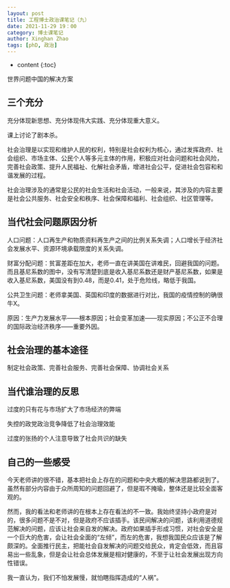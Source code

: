 ```yaml
---
layout: post
title: 工程博士政治课笔记（九）
date: 2021-11-29 19：00
category: 博士课笔记
author: Xinghan Zhao
tags: [phD, 政治]
---
```


* content
{:toc}


世界问题中国的解决方案




## 三个充分

充分体现新思想、充分体现伟大实践、充分体现重大意义。

课上讨论了剧本杀。

社会治理是以实现和维护人民的权利，特别是社会权利为核心，通过发挥政府、社会组织、市场主体、公民个人等多元主体的作用，积极应对社会问题和社会风险，完善社会政策、提升人民福祉、化解社会矛盾，增进社会公平，促进社会包容和和谐发展的过程。

社会治理涉及的通常是公民的社会生活和社会活动，一般来说，其涉及的内容主要是社会公共服务、社会安全和秩序、社会保障和福利、社会组织、社区管理等。

## 当代社会问题原因分析

人口问题：人口再生产和物质资料再生产之间的比例关系失调；人口增长于经济社会发展水平、资源环境承载限度的关系失调。

财富分配问题：贫富差距在加大，老师一直在讲美国在讲难民，回避我国的问题。而且基尼系数的图中，没有写清楚到底是收入基尼系数还是财产基尼系数，如果是收入基尼系数，美国没有到0.48，而是0.41，处于危险线，略低于我国。

公共卫生问题：老师拿美国、英国和印度的数据进行对比，我国的疫情控制的确很牛X。

原因：生产力发展水平——根本原因；社会变革加速——现实原因；不公正不合理的国际政治经济秩序——重要外因。

## 社会治理的基本途径

制定社会政策、完善社会服务、完善社会保障、协调社会关系


## 当代谁治理的反思

过度的只有花与市场扩大了市场经济的弊端

失控的政党政治竞争降低了社会治理效能

过度的张扬的个人注意导致了社会共识的缺失


## 自己的一些感受

今天老师讲的很不错，基本把社会上存在的问题和中央大概的解决思路都说到了。虽然有部分内容由于众所周知的问题回避了，但是瑕不掩瑜，整体还是比较全面客观的。

然而，我的看法和老师讲的在根本上存在看法的不一致。我始终坚持小政府是对的，很多问题不是不对，但是政府不应该插手。该民间解决的问题，该利用道德规范解决的问题，应该让社会来自发的解决。政府如果插手形成习惯，对社会安全是一个巨大的危害，会让社会全面的“左倾”，而左的危害，我想我国民众应该是了解颇深的。全面推行民主，把能社会自发解决的问题交给民众，肯定会低效，而且容易出一些乱象，但是会让社会总体发展是相对健康的，不至于让社会发展出现方向性错误。

我一直认为，我们不怕发展慢，就怕瞎指挥造成的“人祸”。

